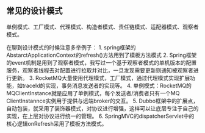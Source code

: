 ## 常见的设计模式

单例模式、工厂模式、代理模式、构造者模式、责任链模式、适配器模式、观察者模式。

在聊到设计模式的时候注意多举例子：
       1. spring框架的AbstarctApplicationContext的refresh()方法用到了模板方法模式
       2. Spring框架的event机制是用到了观察者模式，我写过一个基于观察者模式的单机版本的配置服务，观察者线程去对配置进行拉取并对比，一旦发现需要更新则通知被观察者进行更新。
       3. RocketMQ大量使用代理模式，工厂模式，通过代理模式实现扩展功能，如traceId的实现，事务消息发送者的实现等。
       4. 单例模式：RocketMQ的MQClientInstance就是应用了单例模式，每个发送者/消费者只有一个MQ ClientInstannce实例用于提供与远端broker的交互。
       5. Dubbo框架中的扩展点，自动包装，就采用了装饰器模式，对协议进行增强，这样可以让底层专注于自己的实现，在上层对协议进行统一的管理。
       6. SpringMVC的dispatcherServlet中的核心逻辑onRefresh采用了模板方法模式。

